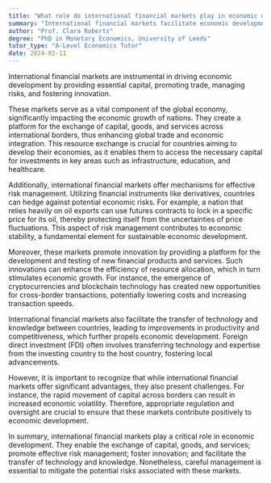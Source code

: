 ```yaml
---
title: "What role do international financial markets play in economic development?"
summary: "International financial markets facilitate economic development by providing capital, promoting trade, managing risk, and fostering innovation."
author: "Prof. Clara Roberts"
degree: "PhD in Monetary Economics, University of Leeds"
tutor_type: "A-Level Economics Tutor"
date: 2024-02-11
---
```


International financial markets are instrumental in driving economic development by providing essential capital, promoting trade, managing risks, and fostering innovation.

These markets serve as a vital component of the global economy, significantly impacting the economic growth of nations. They create a platform for the exchange of capital, goods, and services across international borders, thus enhancing global trade and economic integration. This resource exchange is crucial for countries aiming to develop their economies, as it enables them to access the necessary capital for investments in key areas such as infrastructure, education, and healthcare.

Additionally, international financial markets offer mechanisms for effective risk management. Utilizing financial instruments like derivatives, countries can hedge against potential economic risks. For example, a nation that relies heavily on oil exports can use futures contracts to lock in a specific price for its oil, thereby protecting itself from the uncertainties of price fluctuations. This aspect of risk management contributes to economic stability, a fundamental element for sustainable economic development.

Moreover, these markets promote innovation by providing a platform for the development and testing of new financial products and services. Such innovations can enhance the efficiency of resource allocation, which in turn stimulates economic growth. For instance, the emergence of cryptocurrencies and blockchain technology has created new opportunities for cross-border transactions, potentially lowering costs and increasing transaction speeds.

International financial markets also facilitate the transfer of technology and knowledge between countries, leading to improvements in productivity and competitiveness, which further propels economic development. Foreign direct investment (FDI) often involves transferring technology and expertise from the investing country to the host country, fostering local advancements.

However, it is important to recognize that while international financial markets offer significant advantages, they also present challenges. For instance, the rapid movement of capital across borders can result in increased economic volatility. Therefore, appropriate regulation and oversight are crucial to ensure that these markets contribute positively to economic development.

In summary, international financial markets play a critical role in economic development. They enable the exchange of capital, goods, and services; promote effective risk management; foster innovation; and facilitate the transfer of technology and knowledge. Nonetheless, careful management is essential to mitigate the potential risks associated with these markets.
    